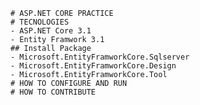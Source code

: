 	# ASP.NET CORE PRACTICE
	# TECNOLOGIES
	- ASP.NET Core 3.1
	- Entity Framwork 3.1
	## Install Package
	- Microsoft.EntityFramworkCore.Sqlserver
	- Microsoft.EntityFramworkCore.Design 
	- Microsoft.EntityFramworkCore.Tool
	# HOW TO CONFIGURE AND RUN
	# HOW TO CONTRIBUTE 